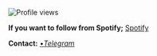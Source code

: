 ![Profile views](https://gpvc.arturio.dev/birtanen)

**If you want to follow from Spotify;** [Spotify](https://open.spotify.com/user/yusufbaynaz11?si=G50tnXb_TGqyKcuKnoZxTA
)


**Contact:**
[•*Telegram*](https://t.me/birtanen)
